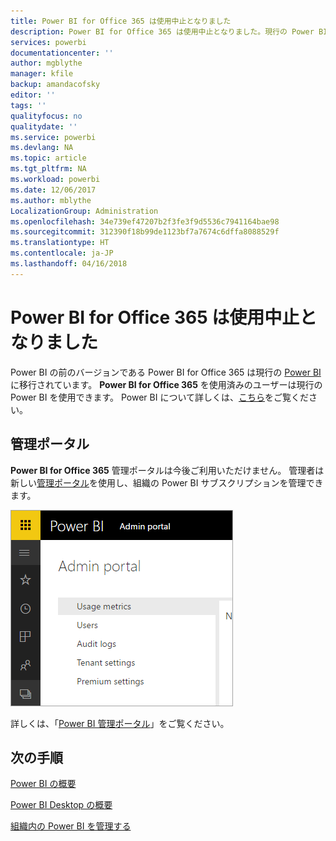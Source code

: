```yaml
---
title: Power BI for Office 365 は使用中止となりました
description: Power BI for Office 365 は使用中止となりました。現行の Power BI の使用および管理方法について説明します。
services: powerbi
documentationcenter: ''
author: mgblythe
manager: kfile
backup: amandacofsky
editor: ''
tags: ''
qualityfocus: no
qualitydate: ''
ms.service: powerbi
ms.devlang: NA
ms.topic: article
ms.tgt_pltfrm: NA
ms.workload: powerbi
ms.date: 12/06/2017
ms.author: mblythe
LocalizationGroup: Administration
ms.openlocfilehash: 34e739ef47207b2f3fe3f9d5536c7941164bae98
ms.sourcegitcommit: 312390f18b99de1123bf7a7674c6dffa8088529f
ms.translationtype: HT
ms.contentlocale: ja-JP
ms.lasthandoff: 04/16/2018
---
```

# <a name="power-bi-for-office-365-is-retired"></a>Power BI for Office 365 は使用中止となりました
Power BI の前のバージョンである Power BI for Office 365 は現行の [Power BI](https://powerbi.microsoft.com) に移行されています。 **Power BI for Office 365** を使用済みのユーザーは現行の Power BI を使用できます。 Power BI について詳しくは、[こちら](service-get-started.md)をご覧ください。

## <a name="the-admin-portal"></a>管理ポータル
**Power BI for Office 365** 管理ポータルは今後ご利用いただけません。 管理者は新しい[管理ポータル](https://app.powerbi.com/admin-portal)を使用し、組織の Power BI サブスクリプションを管理できます。

![](media/service-admin-o365portal-retired/powerbi-admin-landing-page.png)

詳しくは、「[Power BI 管理ポータル](service-admin-portal.md)」をご覧ください。

## <a name="next-steps"></a>次の手順
[Power BI の概要](service-get-started.md)

[Power BI Desktop の概要](desktop-getting-started.md)

[組織内の Power BI を管理する](service-admin-administering-power-bi-in-your-organization.md)